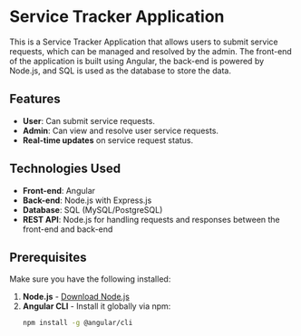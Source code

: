 # Service Tracker Application

This is a Service Tracker Application that allows users to submit service requests, which can be managed and resolved by the admin. The front-end of the application is built using Angular, the back-end is powered by Node.js, and SQL is used as the database to store the data.

## Features

- **User**: Can submit service requests.
- **Admin**: Can view and resolve user service requests.
- **Real-time updates** on service request status.

## Technologies Used

- **Front-end**: Angular
- **Back-end**: Node.js with Express.js
- **Database**: SQL (MySQL/PostgreSQL)
- **REST API**: Node.js for handling requests and responses between the front-end and back-end

## Prerequisites

Make sure you have the following installed:

1. **Node.js** - [Download Node.js](https://nodejs.org/)
2. **Angular CLI** - Install it globally via npm:
   ```bash
   npm install -g @angular/cli
